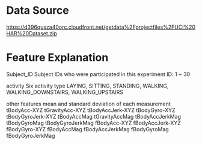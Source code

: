 
# Data Source

https://d396qusza40orc.cloudfront.net/getdata%2Fprojectfiles%2FUCI%20HAR%20Dataset.zip

# Feature Explanation

Subject_ID
  Subject IDs who were participated in this experiment
  ID: 1 ~ 30

activity
  Six activity type
  LAYING, SITTING, STANDING, WALKING, WALKING_DOWNSTAIRS, WALKING_UPSTAIRS
  
other features
  mean and standard deviation of each measurement
    tBodyAcc-XYZ
    tGravityAcc-XYZ
    tBodyAccJerk-XYZ
    tBodyGyro-XYZ
    tBodyGyroJerk-XYZ
    tBodyAccMag
    tGravityAccMag
    tBodyAccJerkMag
    tBodyGyroMag
    tBodyGyroJerkMag
    fBodyAcc-XYZ
    fBodyAccJerk-XYZ
    fBodyGyro-XYZ
    fBodyAccMag
    fBodyAccJerkMag
    fBodyGyroMag
    fBodyGyroJerkMag

    
